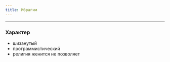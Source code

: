 ```yaml
---
title: Ибрагим
---
```

---
### Характер

- шизанутый
- программистический
- религия женится не позволяет